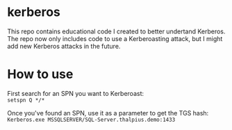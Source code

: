 # kerberos

This repo contains educational code I created to better undertand Kerberos. The repo now only includes code to use a Kerberoasting attack, but I might add new Kerberos attacks in the future.

# How to use

First search for an SPN you want to Kerberoast:  
```setspn Q */*```

Once you've found an SPN, use it as a parameter to get the TGS hash:  
```Kerberos.exe MSSQLSERVER/SQL-Server.thalpius.demo:1433```
